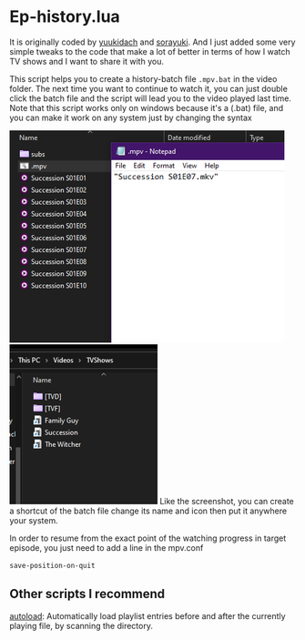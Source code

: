 # Ep-history.lua

It is originally coded by [yuukidach](https://github.com/yuukidach/mpv-scripts) and [sorayuki](https://github.com/sorayuki-winter/mpv-plugin-bookmark). And I just added some very simple tweaks to the code that make a lot of better in terms of how I watch TV shows and I want to share it with you.

This script helps you to create a history-batch file `.mpv.bat` in the video folder. The next time you want to continue to watch it, you can just double click the batch file and the script will lead you to the video played last time.
Note that this script works only on windows because it's a (.bat) file, and you can make it work on any system just by changing the syntax

![Ep-history.lua](./res/batch-file.png)
![tv-shows](./res/tv-shows.png)
Like the screenshot, you can create a shortcut of the batch file change its name and icon then put it anywhere your system.

In order to resume from the exact point of the watching progress in target episode, you just need to add a line in the mpv.conf

``` txt
save-position-on-quit
```

## Other scripts I recommend

[autoload](https://github.com/mpv-player/mpv/blob/master/TOOLS/lua/autoload.lua): Automatically load playlist entries before and after the currently playing file, by scanning the directory.
